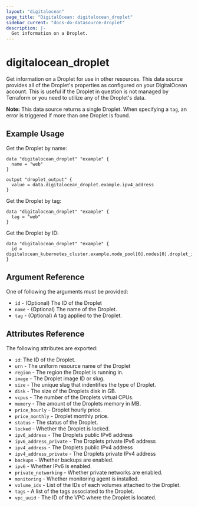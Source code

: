 ```yaml
---
layout: "digitalocean"
page_title: "DigitalOcean: digitalocean_droplet"
sidebar_current: "docs-do-datasource-droplet"
description: |-
  Get information on a Droplet.
---
```


# digitalocean_droplet

Get information on a Droplet for use in other resources. This data source provides
all of the Droplet's properties as configured on your DigitalOcean account. This
is useful if the Droplet in question is not managed by Terraform or you need to
utilize any of the Droplet's data.

**Note:** This data source returns a single Droplet. When specifying a `tag`, an
error is triggered if more than one Droplet is found.

## Example Usage

Get the Droplet by name:

```hcl
data "digitalocean_droplet" "example" {
  name = "web"
}

output "droplet_output" {
  value = data.digitalocean_droplet.example.ipv4_address
}
```

Get the Droplet by tag:

```hcl
data "digitalocean_droplet" "example" {
  tag = "web"
}
```

Get the Droplet by ID:

```hcl
data "digitalocean_droplet" "example" {
  id = digitalocean_kubernetes_cluster.example.node_pool[0].nodes[0].droplet_id
}
```

## Argument Reference

One of following the arguments must be provided:

* `id` - (Optional) The ID of the Droplet
* `name` - (Optional) The name of the Droplet.
* `tag` - (Optional) A tag applied to the Droplet.

## Attributes Reference

The following attributes are exported:

* `id`: The ID of the Droplet.
* `urn` - The uniform resource name of the Droplet
* `region` - The region the Droplet is running in.
* `image` - The Droplet image ID or slug.
* `size` - The unique slug that indentifies the type of Droplet.
* `disk` - The size of the Droplets disk in GB.
* `vcpus` - The number of the Droplets virtual CPUs.
* `memory` - The amount of the Droplets memory in MB.
* `price_hourly` - Droplet hourly price.
* `price_monthly` - Droplet monthly price.
* `status` - The status of the Droplet.
* `locked` - Whether the Droplet is locked.
* `ipv6_address` - The Droplets public IPv6 address
* `ipv6_address_private` - The Droplets private IPv6 address
* `ipv4_address` - The Droplets public IPv4 address
* `ipv4_address_private` - The Droplets private IPv4 address
* `backups` - Whether backups are enabled.
* `ipv6` - Whether IPv6 is enabled.
* `private_networking` - Whether private networks are enabled.
* `monitoring` - Whether monitoring agent is installed.
* `volume_ids` - List of the IDs of each volumes attached to the Droplet.
* `tags` - A list of the tags associated to the Droplet.
* `vpc_uuid` - The ID of the VPC where the Droplet is located.
